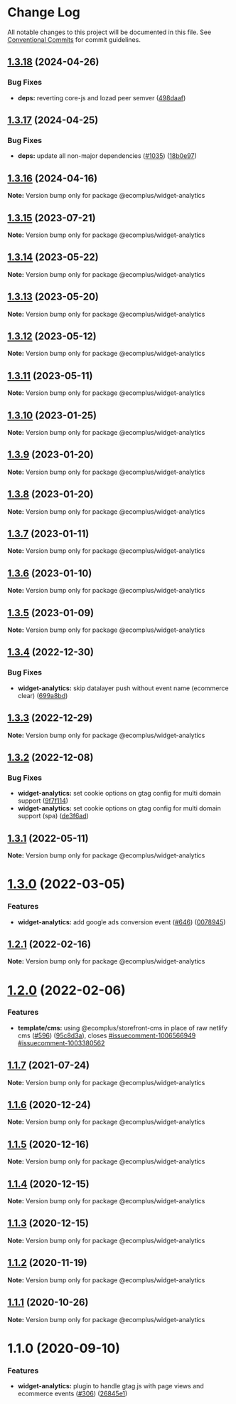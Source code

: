 # Change Log

All notable changes to this project will be documented in this file.
See [Conventional Commits](https://conventionalcommits.org) for commit guidelines.

## [1.3.18](https://github.com/ecomplus/storefront/compare/@ecomplus/widget-analytics@1.3.17...@ecomplus/widget-analytics@1.3.18) (2024-04-26)

### Bug Fixes

- **deps:** reverting core-js and lozad peer semver ([498daaf](https://github.com/ecomplus/storefront/commit/498daaf7a687eb7b51ce40e19633c8349fedafef))

## [1.3.17](https://github.com/ecomplus/storefront/compare/@ecomplus/widget-analytics@1.3.16...@ecomplus/widget-analytics@1.3.17) (2024-04-25)

### Bug Fixes

- **deps:** update all non-major dependencies ([#1035](https://github.com/ecomplus/storefront/issues/1035)) ([18b0e97](https://github.com/ecomplus/storefront/commit/18b0e97b454adc8bcc35bc3cb398900e4cc7ee66))

## [1.3.16](https://github.com/ecomplus/storefront/compare/@ecomplus/widget-analytics@1.3.15...@ecomplus/widget-analytics@1.3.16) (2024-04-16)

**Note:** Version bump only for package @ecomplus/widget-analytics

## [1.3.15](https://github.com/ecomplus/storefront/compare/@ecomplus/widget-analytics@1.3.14...@ecomplus/widget-analytics@1.3.15) (2023-07-21)

**Note:** Version bump only for package @ecomplus/widget-analytics

## [1.3.14](https://github.com/ecomplus/storefront/compare/@ecomplus/widget-analytics@1.3.13...@ecomplus/widget-analytics@1.3.14) (2023-05-22)

**Note:** Version bump only for package @ecomplus/widget-analytics

## [1.3.13](https://github.com/ecomplus/storefront/compare/@ecomplus/widget-analytics@1.3.12...@ecomplus/widget-analytics@1.3.13) (2023-05-20)

**Note:** Version bump only for package @ecomplus/widget-analytics

## [1.3.12](https://github.com/ecomplus/storefront/compare/@ecomplus/widget-analytics@1.3.11...@ecomplus/widget-analytics@1.3.12) (2023-05-12)

**Note:** Version bump only for package @ecomplus/widget-analytics

## [1.3.11](https://github.com/ecomplus/storefront/compare/@ecomplus/widget-analytics@1.3.10...@ecomplus/widget-analytics@1.3.11) (2023-05-11)

**Note:** Version bump only for package @ecomplus/widget-analytics

## [1.3.10](https://github.com/ecomplus/storefront/compare/@ecomplus/widget-analytics@1.3.9...@ecomplus/widget-analytics@1.3.10) (2023-01-25)

**Note:** Version bump only for package @ecomplus/widget-analytics

## [1.3.9](https://github.com/ecomplus/storefront/compare/@ecomplus/widget-analytics@1.3.8...@ecomplus/widget-analytics@1.3.9) (2023-01-20)

**Note:** Version bump only for package @ecomplus/widget-analytics

## [1.3.8](https://github.com/ecomplus/storefront/compare/@ecomplus/widget-analytics@1.3.7...@ecomplus/widget-analytics@1.3.8) (2023-01-20)

**Note:** Version bump only for package @ecomplus/widget-analytics

## [1.3.7](https://github.com/ecomplus/storefront/compare/@ecomplus/widget-analytics@1.3.6...@ecomplus/widget-analytics@1.3.7) (2023-01-11)

**Note:** Version bump only for package @ecomplus/widget-analytics

## [1.3.6](https://github.com/ecomplus/storefront/compare/@ecomplus/widget-analytics@1.3.5...@ecomplus/widget-analytics@1.3.6) (2023-01-10)

**Note:** Version bump only for package @ecomplus/widget-analytics

## [1.3.5](https://github.com/ecomplus/storefront/compare/@ecomplus/widget-analytics@1.3.4...@ecomplus/widget-analytics@1.3.5) (2023-01-09)

**Note:** Version bump only for package @ecomplus/widget-analytics

## [1.3.4](https://github.com/ecomplus/storefront/compare/@ecomplus/widget-analytics@1.3.3...@ecomplus/widget-analytics@1.3.4) (2022-12-30)

### Bug Fixes

- **widget-analytics:** skip datalayer push without event name (ecommerce clear) ([699a8bd](https://github.com/ecomplus/storefront/commit/699a8bd716dc40f66b608d2d69e5ac8c2239ead2))

## [1.3.3](https://github.com/ecomplus/storefront/compare/@ecomplus/widget-analytics@1.3.2...@ecomplus/widget-analytics@1.3.3) (2022-12-29)

**Note:** Version bump only for package @ecomplus/widget-analytics

## [1.3.2](https://github.com/ecomplus/storefront/compare/@ecomplus/widget-analytics@1.3.1...@ecomplus/widget-analytics@1.3.2) (2022-12-08)

### Bug Fixes

- **widget-analytics:** set cookie options on gtag config for multi domain support ([9f7f114](https://github.com/ecomplus/storefront/commit/9f7f1147fcf953522b08476061f82e0f1eae1630))
- **widget-analytics:** set cookie options on gtag config for multi domain support (spa) ([de3f6ad](https://github.com/ecomplus/storefront/commit/de3f6ade6c40fc4ed7a78ef674a58d3d02314e76))

## [1.3.1](https://github.com/ecomplus/storefront/compare/@ecomplus/widget-analytics@1.3.0...@ecomplus/widget-analytics@1.3.1) (2022-05-11)

**Note:** Version bump only for package @ecomplus/widget-analytics

# [1.3.0](https://github.com/ecomplus/storefront/compare/@ecomplus/widget-analytics@1.2.1...@ecomplus/widget-analytics@1.3.0) (2022-03-05)

### Features

- **widget-analytics:** add google ads conversion event ([#646](https://github.com/ecomplus/storefront/issues/646)) ([0078945](https://github.com/ecomplus/storefront/commit/0078945a88088257c8d92bc5512d3d3829781582))

## [1.2.1](https://github.com/ecomplus/storefront/compare/@ecomplus/widget-analytics@1.2.0...@ecomplus/widget-analytics@1.2.1) (2022-02-16)

**Note:** Version bump only for package @ecomplus/widget-analytics

# [1.2.0](https://github.com/ecomplus/storefront/compare/@ecomplus/widget-analytics@1.1.7...@ecomplus/widget-analytics@1.2.0) (2022-02-06)

### Features

- **template/cms:** using @ecomplus/storefront-cms in place of raw netlify cms ([#596](https://github.com/ecomplus/storefront/issues/596)) ([95c8d3a](https://github.com/ecomplus/storefront/commit/95c8d3ab3f73b0b1dff0a1f5f45b5abfb6dddafa)), closes [#issuecomment-1006566949](https://github.com/ecomplus/storefront/issues/issuecomment-1006566949) [#issuecomment-1003380562](https://github.com/ecomplus/storefront/issues/issuecomment-1003380562)

## [1.1.7](https://github.com/ecomplus/storefront/compare/@ecomplus/widget-analytics@1.1.6...@ecomplus/widget-analytics@1.1.7) (2021-07-24)

**Note:** Version bump only for package @ecomplus/widget-analytics

## [1.1.6](https://github.com/ecomplus/storefront/compare/@ecomplus/widget-analytics@1.1.5...@ecomplus/widget-analytics@1.1.6) (2020-12-24)

**Note:** Version bump only for package @ecomplus/widget-analytics

## [1.1.5](https://github.com/ecomplus/storefront/compare/@ecomplus/widget-analytics@1.1.4...@ecomplus/widget-analytics@1.1.5) (2020-12-16)

**Note:** Version bump only for package @ecomplus/widget-analytics

## [1.1.4](https://github.com/ecomplus/storefront/compare/@ecomplus/widget-analytics@1.1.3...@ecomplus/widget-analytics@1.1.4) (2020-12-15)

**Note:** Version bump only for package @ecomplus/widget-analytics

## [1.1.3](https://github.com/ecomplus/storefront/compare/@ecomplus/widget-analytics@1.1.2...@ecomplus/widget-analytics@1.1.3) (2020-12-15)

**Note:** Version bump only for package @ecomplus/widget-analytics

## [1.1.2](https://github.com/ecomplus/storefront/compare/@ecomplus/widget-analytics@1.1.1...@ecomplus/widget-analytics@1.1.2) (2020-11-19)

**Note:** Version bump only for package @ecomplus/widget-analytics

## [1.1.1](https://github.com/ecomplus/storefront/compare/@ecomplus/widget-analytics@1.1.0...@ecomplus/widget-analytics@1.1.1) (2020-10-26)

**Note:** Version bump only for package @ecomplus/widget-analytics

# 1.1.0 (2020-09-10)

### Features

- **widget-analytics:** plugin to handle gtag.js with page views and ecommerce events ([#306](https://github.com/ecomplus/storefront/issues/306)) ([26845e1](https://github.com/ecomplus/storefront/commit/26845e1fe11a8913dddc5d3862311db4fac6d859))

